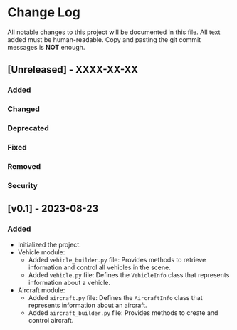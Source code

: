 <!--
 * @Author: WANG Maonan
 * @Date: 2023-08-23 17:15:09
 * @Description: All notable changes to this project.
 * @LastEditTime: 2023-08-24 16:11:20
-->
# Change Log

All notable changes to this project will be documented in this file. 
All text added must be human-readable. 
Copy and pasting the git commit messages is **NOT** enough. 

## [Unreleased] - XXXX-XX-XX
### Added
### Changed
### Deprecated
### Fixed
### Removed
### Security

<!-- v0.1 -->
## [v0.1] - 2023-08-23

### Added

- Initialized the project.
- Vehicle module:
  - Added `vehicle_builder.py` file: Provides methods to retrieve information and control all vehicles in the scene.
  - Added `vehicle.py` file: Defines the `VehicleInfo` class that represents information about a vehicle.
- Aircraft module:
  - Added `aircraft.py` file: Defines the `AircraftInfo` class that represents information about an aircraft.
  - Added `aircraft_builder.py` file: Provides methods to create and control aircraft.


<!-- v0.2 -->
<!-- - `sumo_tool` -->


<!-- 加入 tsc 的模块 -->
<!-- 添加 uml 框架图 -->


<!-- v0.3 -->
<!-- 添加 memory 模块 -->

<!-- v0.4 -->
<!-- 添加 action 模块 -->

<!-- v0.5 -->
<!-- 添加 feature process 模块 -->

<!-- v0.6 -->
<!-- 添加 env -->